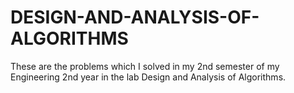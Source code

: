 # DESIGN-AND-ANALYSIS-OF-ALGORITHMS

These are the problems which I solved in my 2nd semester of my Engineering 2nd year in the lab Design and Analysis of Algorithms.
